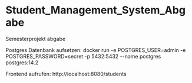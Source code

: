 # Student_Management_System_Abgabe
Semesterprojekt abgabe

Postgres Datenbank aufsetzen:
docker run -e POSTGRES_USER=admin -e POSTGRES_PASSWORD=secret -p 5432:5432 --name postgres postgres:14.2

Frontend aufrufen:
http://localhost:8080/students
